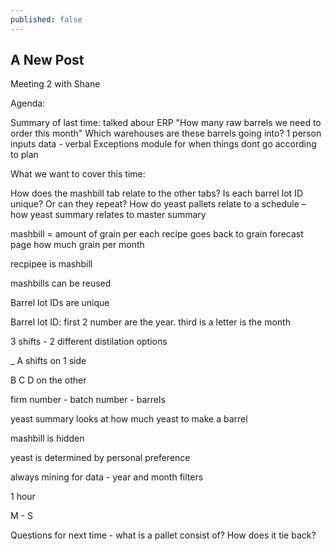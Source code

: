 ```yaml
---
published: false
---
```

## A New Post

Meeting 2 with Shane

Agenda:

Summary of last time:
talked abour ERP
"How many raw barrels we need to order this month"
Which warehouses are these barrels going into? 
1 person inputs data - verbal
Exceptions module for when things dont go according to plan 

What we want to cover this time: 

How does the mashbill tab relate to the other tabs?
Is each barrel lot ID unique? Or can they repeat? 
How do yeast pallets relate to a schedule – how yeast summary relates to master summary


mashbill = amount of grain per each recipe goes back to grain forecast page
how much grain per month

recpipee is mashbill 

mashbills can be reused 

Barrel lot IDs are unique


Barrel lot ID: first 2 number are the year. third is a letter is the month


3 shifts - 2 different distilation options

_ A shifts on 1 side 

B C D on the other

firm number - batch number - barrels


yeast summary looks at how much yeast to make a barrel


mashbill is hidden


yeast is determined by personal preference

always mining for data - year and month filters

1 hour

M - S 


Questions for next time - what is a pallet consist of? How does it tie back? 


